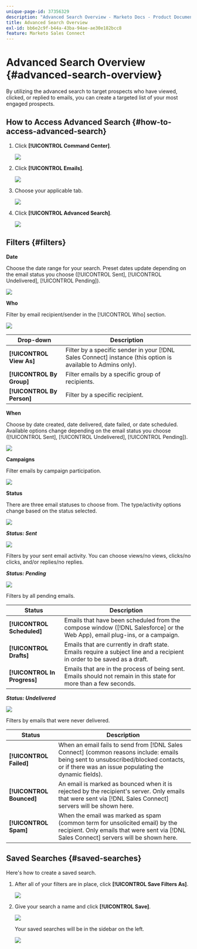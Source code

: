 ```yaml
---
unique-page-id: 37356329
description: "Advanced Search Overview - Marketo Docs - Product Documentation"
title: Advanced Search Overview
exl-id: bb6e2c9f-b44a-43ba-94ae-ae30e182bcc8
feature: Marketo Sales Connect
---
```

# Advanced Search Overview {#advanced-search-overview}

By utilizing the advanced search to target prospects who have viewed, clicked, or replied to emails, you can create a targeted list of your most engaged prospects.

## How to Access Advanced Search {#how-to-access-advanced-search}

1. Click **[!UICONTROL Command Center]**.

   ![](assets/one.png)

1. Click **[!UICONTROL Emails]**.

   ![](assets/two.png)

1. Choose your applicable tab.

   ![](assets/three.png)

1. Click **[!UICONTROL Advanced Search]**.

   ![](assets/four.png)

## Filters {#filters}

**Date**

Choose the date range for your search. Preset dates update depending on the email status you choose ([!UICONTROL Sent], [!UICONTROL Undelivered], [!UICONTROL Pending]).

![](assets/date.png)

**Who**

Filter by email recipient/sender in the [!UICONTROL Who] section.

![](assets/who.png)

| Drop-down | Description |
|---|---|
| **[!UICONTROL View As]** |Filter by a specific sender in your [!DNL Sales Connect] instance (this option is available to Admins only). |
| **[!UICONTROL By Group]** |Filter emails by a specific group of recipients. |
| **[!UICONTROL By Person]** |Filter by a specific recipient. |

**When**

Choose by date created, date delivered, date failed, or date scheduled. Available options change depending on the email status you choose ([!UICONTROL Sent], [!UICONTROL Undelivered], [!UICONTROL Pending]).

![](assets/when.png)

**Campaigns**

Filter emails by campaign participation.

![](assets/campaigns.png)

**Status**

There are three email statuses to choose from. The type/activity options change based on the status selected.

![](assets/status.png)

***Status: Sent***

![](assets/status-sent.png)

Filters by your sent email activity. You can choose views/no views, clicks/no clicks, and/or replies/no replies.

***Status: Pending***

![](assets/status-pending.png)

Filters by all pending emails.

| Status | Description |
|---|---|
| **[!UICONTROL Scheduled]** |Emails that have been scheduled from the compose window ([!DNL Salesforce] or the Web App), email plug-ins, or a campaign. |
| **[!UICONTROL Drafts]** |Emails that are currently in draft state. Emails require a subject line and a recipient in order to be saved as a draft. |
| **[!UICONTROL In Progress]** |Emails that are in the process of being sent. Emails should not remain in this state for more than a few seconds. |

***Status: Undelivered***

![](assets/status-undelivered.png)

Filters by emails that were never delivered.

| Status | Description |
|---|---|
| **[!UICONTROL Failed]** |When an email fails to send from [!DNL Sales Connect] (common reasons include: emails being sent to unsubscribed/blocked contacts, or if there was an issue populating the dynamic fields). |
| **[!UICONTROL Bounced]** |An email is marked as bounced when it is rejected by the recipient's server. Only emails that were sent via [!DNL Sales Connect] servers will be shown here. |
| **[!UICONTROL Spam]** |When the email was marked as spam (common term for unsolicited email) by the recipient. Only emails that were sent via [!DNL Sales Connect] servers will be shown here. |

## Saved Searches {#saved-searches}

Here's how to create a saved search.

1. After all of your filters are in place, click **[!UICONTROL Save Filters As]**.

   ![](assets/save-search-1.png)

1. Give your search a name and click **[!UICONTROL Save]**.

   ![](assets/save-search-2.png)

   Your saved searches will be in the sidebar on the left.

   ![](assets/advanced-search-overview-15.png)
